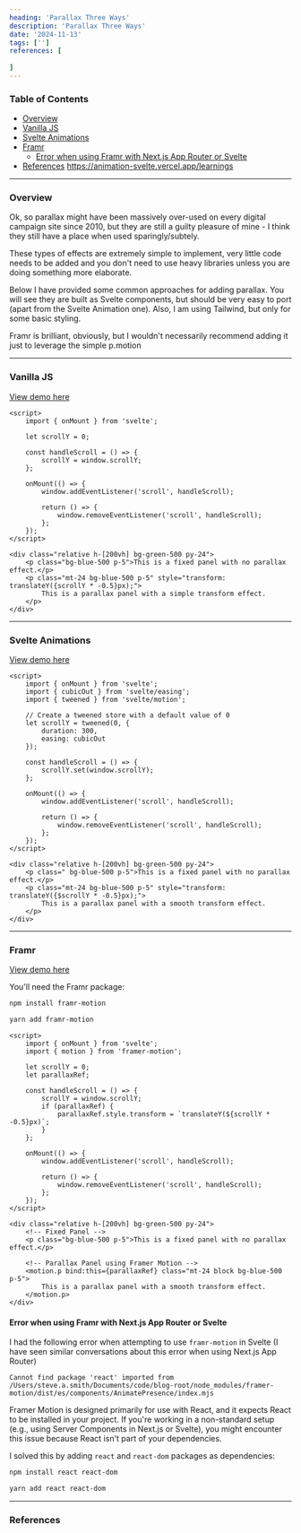 ```yaml
---
heading: 'Parallax Three Ways'
description: 'Parallax Three Ways'
date: '2024-11-13'
tags: ['']
references: [
    
]
---
```

### Table of Contents

<!-- TOC start (generated with https://github.com/derlin/bitdowntoc) -->

- [Overview](#overview)
- [Vanilla JS](#vanilla-js)
- [Svelte Animations](#svelte-animations)
- [Framr](#framr)
   * [Error when using Framr with Next.js App Router or Svelte](#error-when-using-framr-with-nextjs-app-router-or-svelte)
- [References](#references)
https://animation-svelte.vercel.app/learnings

<!-- TOC end -->

---

<!-- TOC --><a name="overview"></a>
### Overview

Ok, so parallax might have been massively over-used on every digital campaign site since 2010, but they are still a guilty pleasure of mine - I think they still have a place when used sparingly/subtely.

These types of effects are extremely simple to implement, very little code needs to be added and you don't need to use heavy libraries unless you are doing something more elaborate. 

Below I have provided some common approaches for adding parallax. You will see they are built as Svelte components, but should be very easy to port (apart from the Svelte Animation one). Also, I am using Tailwind, but only for some basic styling.

Framr is brilliant, obviously, but I wouldn't necessarily recommend adding it just to leverage the simple p.motion


----

<!-- TOC --><a name="vanilla-js"></a>
### Vanilla JS

[View demo here](./svelte-parallax-three-ways/demo-vanilla/)

```svelte
<script>
	import { onMount } from 'svelte';

	let scrollY = 0;

	const handleScroll = () => {
		scrollY = window.scrollY;
	};

	onMount(() => {
		window.addEventListener('scroll', handleScroll);

		return () => {
			window.removeEventListener('scroll', handleScroll);
		};
	});
</script>

<div class="relative h-[200vh] bg-green-500 py-24">
	<p class="bg-blue-500 p-5">This is a fixed panel with no parallax effect.</p>
	<p class="mt-24 bg-blue-500 p-5" style="transform: translateY({scrollY * -0.5}px);">
		This is a parallax panel with a simple transform effect.
	</p>
</div>
```

---

<!-- TOC --><a name="svelte-animations"></a>
### Svelte Animations

[View demo here](./svelte-parallax-three-ways/demo-svelte-animations/)

```svelte
<script>
	import { onMount } from 'svelte';
	import { cubicOut } from 'svelte/easing';
	import { tweened } from 'svelte/motion';

	// Create a tweened store with a default value of 0
	let scrollY = tweened(0, {
		duration: 300,
		easing: cubicOut
	});

	const handleScroll = () => {
		scrollY.set(window.scrollY);
	};

	onMount(() => {
		window.addEventListener('scroll', handleScroll);

		return () => {
			window.removeEventListener('scroll', handleScroll);
		};
	});
</script>

<div class="relative h-[200vh] bg-green-500 py-24">
	<p class=" bg-blue-500 p-5">This is a fixed panel with no parallax effect.</p>
	<p class="mt-24 bg-blue-500 p-5" style="transform: translateY({$scrollY * -0.5}px);">
		This is a parallax panel with a smooth transform effect.
	</p>
</div>
```

---

<!-- TOC --><a name="framr"></a>
### Framr

[View demo here](./svelte-parallax-three-ways/demo-framr/)

You'll need the Framr package:

```bash
npm install framr-motion
```

```bash
yarn add framr-motion
```

```svelte
<script>
	import { onMount } from 'svelte';
	import { motion } from 'framer-motion';

	let scrollY = 0;
	let parallaxRef;

	const handleScroll = () => {
		scrollY = window.scrollY;
		if (parallaxRef) {
			parallaxRef.style.transform = `translateY(${scrollY * -0.5}px)`;
		}
	};

	onMount(() => {
		window.addEventListener('scroll', handleScroll);

		return () => {
			window.removeEventListener('scroll', handleScroll);
		};
	});
</script>

<div class="relative h-[200vh] bg-green-500 py-24">
	<!-- Fixed Panel -->
	<p class="bg-blue-500 p-5">This is a fixed panel with no parallax effect.</p>

	<!-- Parallax Panel using Framer Motion -->
	<motion.p bind:this={parallaxRef} class="mt-24 block bg-blue-500 p-5">
		This is a parallax panel with a smooth transform effect.
	</motion.p>
</div>
```

<!-- TOC --><a name="error-when-using-framr-with-nextjs-app-router-or-svelte"></a>
#### Error when using Framr with Next.js App Router or Svelte

I had the following error when attempting to use `framr-motion` in Svelte (I have seen similar conversations about this error when using Next.js App Router)

```
Cannot find package 'react' imported from /Users/steve.a.smith/Documents/code/blog-root/node_modules/framer-motion/dist/es/components/AnimatePresence/index.mjs
```

Framer Motion is designed primarily for use with React, and it expects React to be installed in your project. If you're working in a non-standard setup (e.g., using Server Components in Next.js or Svelte), you might encounter this issue because React isn't part of your dependencies.

I solved this by adding `react` and `react-dom` packages as dependencies:

```bash
npm install react react-dom
```

```bash
yarn add react react-dom
```

---

<!-- TOC --><a name="references"></a>
### References
